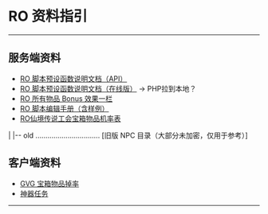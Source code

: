 # RO 资料指引

------

## 服务端资料


- [RO 脚本预设函数说明文档（API）](https://github.com/lyy289065406/ro-single-server/blob/master/doc/script_commands.txt)
- [RO 脚本预设函数说明文档（在线版）](http://ea.dj-yhn.com/) -> PHP拉到本地？
- [RO 所有物品 Bonus 效果一栏](#)
- [RO 脚本编辑手册（含样例）](http://ea.dj-yhn.com/)
- [RO仙境传说工会宝箱物品机率表]()


|   |-- old  ................................  [旧版 NPC 目录（大部分未加密，仅用于参考）]



## 客户端资料

- [GVG 宝箱物品掉率](https://github.com/lyy289065406/ro-single-server/blob/staging/tools/RO%E8%B5%84%E6%96%99/%E5%AE%A2%E6%88%B7%E7%AB%AF/GVG%E5%AE%9D%E7%AE%B1%E7%89%A9%E5%93%81%E6%8E%89%E7%8E%87.md)
- [神器任务]()

------